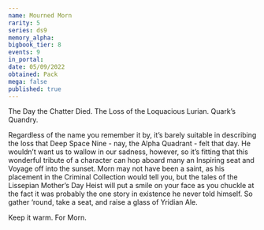```yaml
---
name: Mourned Morn
rarity: 5
series: ds9
memory_alpha:
bigbook_tier: 8
events: 9
in_portal:
date: 05/09/2022
obtained: Pack
mega: false
published: true
---
```


The Day the Chatter Died. The Loss of the Loquacious Lurian. Quark’s Quandry.

Regardless of the name you remember it by, it’s barely suitable in describing the loss that Deep Space Nine - nay, the Alpha Quadrant - felt that day. He wouldn’t want us to wallow in our sadness, however, so it’s fitting that this wonderful tribute of a character can hop aboard many an Inspiring seat and Voyage off into the sunset. Morn may not have been a saint, as his placement in the Criminal Collection would tell you, but the tales of the Lissepian Mother’s Day Heist will put a smile on your face as you chuckle at the fact it was probably the one story in existence he never told himself. So gather ‘round, take a seat, and raise a glass of Yridian Ale.

Keep it warm. For Morn.

